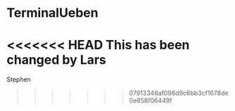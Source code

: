 # TerminalUeben
<<<<<<< HEAD
This has been changed by Lars
=======
Stephen
>>>>>>> 07913346af096d9c6bb3cf1678de0e858f06449f
